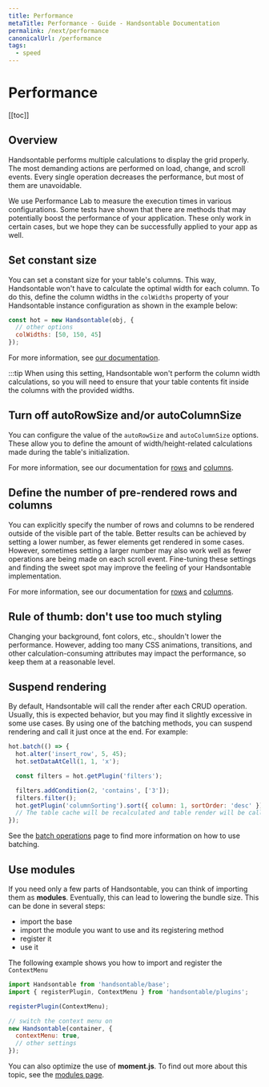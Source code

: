 ```yaml
---
title: Performance
metaTitle: Performance - Guide - Handsontable Documentation
permalink: /next/performance
canonicalUrl: /performance
tags:
  - speed
---
```


# Performance

[[toc]]

## Overview

Handsontable performs multiple calculations to display the grid properly. The most demanding actions are performed on load, change, and scroll events. Every single operation decreases the performance, but most of them are unavoidable.

We use Performance Lab to measure the execution times in various configurations. Some tests have shown that there are methods that may potentially boost the performance of your application. These only work in certain cases, but we hope they can be successfully applied to your app as well.

## Set constant size

You can set a constant size for your table's columns. This way, Handsontable won't have to calculate the optimal width for each column. To do this, define the column widths in the `colWidths` property of your Handsontable instance configuration as shown in the example below:

```js
const hot = new Handsontable(obj, {
  // other options
  colWidths: [50, 150, 45]
});
```

For more information, see [our documentation](@/api/metaSchema.md#colwidths).

:::tip When using this setting, Handsontable won't perform the column width calculations, so you will need to ensure that your table contents fit inside the columns with the provided widths.

## Turn off autoRowSize and/or autoColumnSize

You can configure the value of the `autoRowSize` and `autoColumnSize` options. These allow you to define the amount of width/height-related calculations made during the table's initialization.

For more information, see our documentation for [rows](@/api/metaSchema.md#autorowsize) and [columns](@/api/metaSchema.md#autocolumnsize).

## Define the number of pre-rendered rows and columns

You can explicitly specify the number of rows and columns to be rendered outside of the visible part of the table. Better results can be achieved by setting a lower number, as fewer elements get rendered in some cases. However, sometimes setting a larger number may also work well as fewer operations are being made on each scroll event. Fine-tuning these settings and finding the sweet spot may improve the feeling of your Handsontable implementation.

For more information, see our documentation for [rows](@/api/metaSchema.md#viewportrowrenderingoffset) and [columns](@/api/metaSchema.md#viewportcolumnrenderingoffset).

## Rule of thumb: don't use too much styling

Changing your background, font colors, etc., shouldn't lower the performance. However, adding too many CSS animations, transitions, and other calculation-consuming attributes may impact the performance, so keep them at a reasonable level.

## Suspend rendering

By default, Handsontable will call the render after each CRUD operation. Usually, this is expected behavior, but you may find it slightly excessive in some use cases. By using one of the batching methods, you can suspend rendering and call it just once at the end. For example:

```js
hot.batch(() => {
  hot.alter('insert_row', 5, 45);
  hot.setDataAtCell(1, 1, 'x');

  const filters = hot.getPlugin('filters');

  filters.addCondition(2, 'contains', ['3']);
  filters.filter();
  hot.getPlugin('columnSorting').sort({ column: 1, sortOrder: 'desc' });
  // The table cache will be recalculated and table render will be called once after executing the callback
});
```

See the [batch operations](@/guides/advanced-topics/batch-operations.md) page to find more information on how to use batching.

## Use modules

If you need only a few parts of Handsontable, you can think of importing them as **modules**. Eventually, this can lead to lowering the bundle size. This can be done in several steps:

- import the base
- import the module you want to use and its registering method
- register it
- use it

The following example shows you how to import and register the `ContextMenu`

```js
import Handsontable from 'handsontable/base';
import { registerPlugin, ContextMenu } from 'handsontable/plugins';

registerPlugin(ContextMenu);

// switch the context menu on
new Handsontable(container, {
  contextMenu: true,
  // other settings
});
```

You can also optimize the use of **moment.js**. To find out more about this topic, see the [modules page](@/guides/building-and-testing/modules.md).
